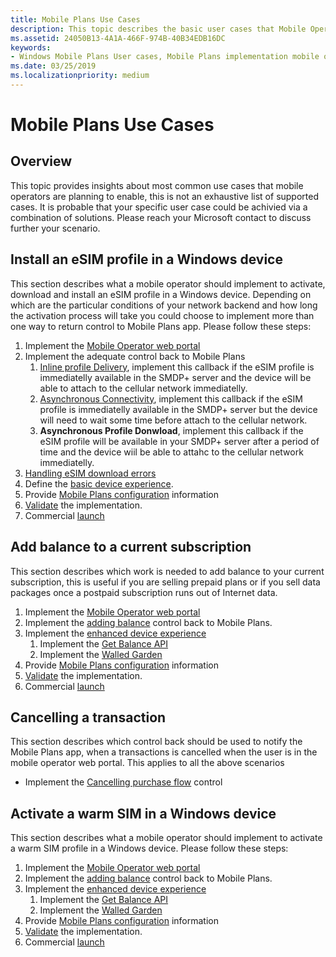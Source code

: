 ```yaml
---
title: Mobile Plans Use Cases
description: This topic describes the basic user cases that Mobile Operators could implement.
ms.assetid: 24050B13-4A1A-466F-974B-40B34EDB16DC
keywords:
- Windows Mobile Plans User cases, Mobile Plans implementation mobile operators
ms.date: 03/25/2019
ms.localizationpriority: medium
---
```


# Mobile Plans Use Cases

## Overview

This topic provides insights about most common use cases that mobile operators are planning to enable, this is not an exhaustive list of supported cases. It is probable that your specific user case could be achivied via a combination of solutions. Please reach your Microsoft contact to discuss further your scenario.

## Install an eSIM profile in a Windows device

This section describes what a mobile operator should implement to activate, download and install an eSIM profile in a Windows device. Depending on which are the particular conditions of your network backend and how long the activation process will take you could choose to implement more than one way to return control to Mobile Plans app.
Please follow these steps:

1. Implement the [Mobile Operator web portal](mobile-plans-web-portal.md#web-service-api-used-for-esim)
2. Implement the adequate control back to Mobile Plans
   1. [Inline profile Delivery](mobile-plans-callbacks.md#inline-profile-delivery), implement this callback if the eSIM profile is immediatelly available in the SMDP+ server and the device will be able to attach to the cellular network immediatelly.
   2. [Asynchronous Connectivity](mobile-plans-callbacks.md#asynchronous-connectivity), implement this callback if the eSIM profile is immediatelly available in the SMDP+ server but the device will need to wait some time before attach to the cellular network.
   3. **Asynchronous Profile Donwload**, implement this callback if the eSIM profile will be available in your SMDP+ server after a period of time and the device wiil be able to attahc to the cellular network immediatelly.
3. [Handling eSIM download errors](mobile-plans-eSIM-error-handling.md)
4. Define the [basic device experience](mobile-plans-device-experience.md#basic-device-experience).
5. Provide [Mobile Plans configuration](mobile-plans-configuration.md) information
6. [Validate](mobile-plans-integration.md) the implementation.
7. Commercial [launch](mobile-plans-launch.md)

## Add balance to a current subscription

This section describes which work is needed to add balance to your current subscription, this is useful if you are selling prepaid plans or if you sell data packages once a postpaid subscription runs out of Internet data.

1. Implement the [Mobile Operator web portal](mobile-plans-web-portal.md)
2. Implement the [adding balance](mobile-plans-callbacks.md#adding-balance) control back to Mobile Plans.
3. Implement the [enhanced device experience](mobile-plans-device-experience.md#enhanced-device-experience)
   1. Implement the [Get Balance API](mobile-plans-device-experience.md#getbalance-api)
   2. Implement the [Walled Garden](mobile-plans-device-experience.md#walled-garden)
4. Provide [Mobile Plans configuration](mobile-plans-configuration.md) information
5. [Validate](mobile-plans-integration.md) the implementation.
6. Commercial [launch](mobile-plans-launch.md)

## Cancelling a transaction

This section describes which control back should be used to notify the Mobile Plans app, when a transactions is cancelled when the user is in the mobile operator web portal. This applies to all the above scenarios

- Implement the [Cancelling purchase flow](mobile-plans-callbacks.md#cancelling-purchase-flow) control

## Activate a warm SIM in a Windows device

This section describes what a mobile operator should implement to activate a warm SIM profile in a Windows device.
Please follow these steps:

1. Implement the [Mobile Operator web portal](mobile-plans-web-portal.md#web-service-api-used-for-physical-sim)
2. Implement the [adding balance](mobile-plans-callbacks.md#adding-balance) control back to Mobile Plans.
3. Implement the [enhanced device experience](mobile-plans-device-experience.md#enhanced-device-experience)
   1. Implement the [Get Balance API](mobile-plans-device-experience.md#getbalance-api)
   2. Implement the [Walled Garden](mobile-plans-device-experience.md#walled-garden)
4. Provide [Mobile Plans configuration](mobile-plans-configuration.md) information
5. [Validate](mobile-plans-integration.md) the implementation.
6. Commercial [launch](mobile-plans-launch.md)
